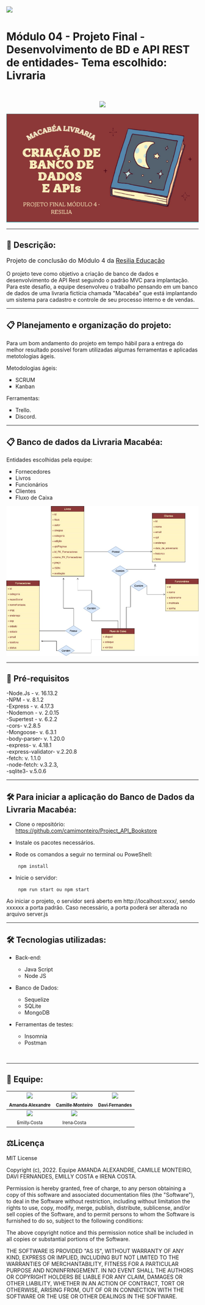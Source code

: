 # <img height="30" src="https://www.resilia.com.br/wp-content/themes/resiliaTheme/assets/images/logo.png" />  

# Módulo 04 - Projeto Final - Desenvolvimento de BD e API REST de entidades- Tema escolhido: Livraria
<br>
<p align="center">
<img src="http://img.shields.io/static/v1?label=STATUS&message=FINALIZADO&color=GREEN&style=for-the-badge"/>
</p>
<p align="center">
<img src="https://github.com/irenacosta/Project_API_Bookstore/blob/main/ApiMacabea.png?raw=true"/>
</p>
<hr/>

## 🔖 Descrição:

<p style="font-size: 16px">Projeto de conclusão do Módulo 4 da <a href="https://www.resilia.com.br/">Resilia Educação</a></p>
<p style="font-size: 14px">O projeto teve como objetivo a criação de banco de dados e desenvolvimento de API Rest seguindo o padrão MVC para implantação. Para este desafio, a equipe desenvolveu o trabalho pensando em um banco de dados de uma livraria fictícia chamada "Macabéa" que está implantando um sistema para cadastro e controle de seu processo interno e de vendas.</p>

<hr/>

## 📋 Planejamento e organização do projeto:

<p style="font-size: 14px">Para um bom andamento do projeto em tempo hábil para a entrega do melhor resultado possível foram utilizadas algumas ferramentas e aplicadas metotologias ágeis.</p>
  <p style="font-size: 14px"> Metodologias ágeis: 
<ul style="list-style: square;">
  <li>SCRUM</li>
   <li>Kanban</li>    
</ul>
<p style="font-size: 14px"> Ferramentas: 
<ul style="list-style: square;">
  <li>Trello.</li>
   <li>Discord.</li>    
</ul>
<hr/>

## 📋 Banco de dados da Livraria Macabéa:
<p style="font-size: 14px"> Entidades escolhidas pela equipe: 
<ul style="list-style: square;">
  <li>Fornecedores</li>
    <li>Livros</li>
    <li>Funcionários</li>
    <li>Clientes</li>
    <li>Fluxo de Caixa</li>
</ul>
<p align="center">
<img src="https://github.com/irenacosta/Project_API_Bookstore/blob/main/BDApiMacabea.jpeg?raw=true"/>
</p>
<hr/>

## 📘 Pré-requisitos

-Node.Js - v. 16.13.2<br>
-NPM - v. 8.1.2<br>
-Express - v. 4.17.3<br>
-Nodemon - v. 2.0.15<br>
-Supertest - v. 6.2.2<br>
-cors- v.2.8.5<br>
-Mongoose- v. 6.3.1<br>
-body-parser- v. 1.20.0<br>
-express- v. 4.18.1<br>
-express-validator- v.2.20.8<br>
-fetch: v. 1.1.0<br>
-node-fetch: v.3.2.3,<br>
-sqlite3- v.5.0.6<br>
<hr/>


## 🛠️ Para iniciar a aplicação do Banco de Dados da Livraria Macabéa:
 - Clone o repositório: https://github.com/camimonteiro/Project_API_Bookstore
 
 - Instale os pacotes necessários.

 - Rode os comandos a seguir no terminal ou PoweShell:

        npm install

 - Inicie o servidor:

        npm run start ou npm start

Ao iniciar o projeto, o servidor será aberto em http://localhost:xxxx/, sendo xxxxxx a porta padrão. 
Caso necessário, a porta poderá ser alterada no arquivo server.js

<hr/>

## 🛠️ Tecnologias utilizadas:
  - Back-end:<br>
    - Java Script<br>
    - Node JS<br>

  - Banco de Dados:<br>
    - Sequelize<br>
    - SQLite<br>
    - MongoDB <br>

  - Ferramentas de testes:<br>
    - Insomnia<br>
    - Postman<br>
<br>
<hr/>

## 👥 Equipe:
| [<img src="https://avatars.githubusercontent.com/u/15349795?v=4" width=115><br><sub>Amanda Alexandre</sub>](https://github.com/amandaalexandre) |  [<img src="https://avatars.githubusercontent.com/u/96249443?v=4" width=115><br><sub>Camille Monteiro</sub>](https://github.com/camimonteiro) |  [<img src="https://avatars.githubusercontent.com/u/96270135?v=4" width=115><br><sub>Davi Fernandes</sub>](https://github.com/DaviFernandesSRN) |
| :---: | :---: | :---: |
| [<img src="https://avatars.githubusercontent.com/u/96596496?v=4" width=115><br><sub>Emilly Costa</sub>](https://github.com/theemillycosta) |  [<img src="https://avatars.githubusercontent.com/u/94466133?v=4" width=115><br><sub>Irena Costa</sub>](https://github.com/irenacosta) |

## ⚖️Licença
MIT License

Copyright (c), 2022. Equipe AMANDA ALEXANDRE, CAMILLE MONTEIRO, DAVI FERNANDES, EMILLY COSTA e IRENA COSTA.

Permission is hereby granted, free of charge, to any person obtaining a copy of this software and associated documentation files (the "Software"), to deal
in the Software without restriction, including without limitation the rights to use, copy, modify, merge, publish, distribute, sublicense, and/or sell
copies of the Software, and to permit persons to whom the Software is furnished to do so, subject to the following conditions:

The above copyright notice and this permission notice shall be included in all copies or substantial portions of the Software.

THE SOFTWARE IS PROVIDED "AS IS", WITHOUT WARRANTY OF ANY KIND, EXPRESS OR IMPLIED, INCLUDING BUT NOT LIMITED TO THE WARRANTIES OF MERCHANTABILITY,
FITNESS FOR A PARTICULAR PURPOSE AND NONINFRINGEMENT. IN NO EVENT SHALL THE AUTHORS OR COPYRIGHT HOLDERS BE LIABLE FOR ANY CLAIM, DAMAGES OR OTHER
LIABILITY, WHETHER IN AN ACTION OF CONTRACT, TORT OR OTHERWISE, ARISING FROM, OUT OF OR IN CONNECTION WITH THE SOFTWARE OR THE USE OR OTHER DEALINGS IN THE
SOFTWARE.

<br>
